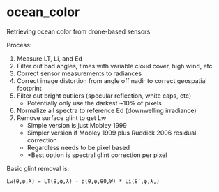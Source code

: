 # ocean_color
Retrieving ocean color from drone-based sensors

Process:

1. Measure LT, Li, and Ed
2. Filter out bad angles, times with variable cloud cover, high wind, etc
3. Correct sensor measurements to radiances
4. Correct image distortion from angle off nadir to correct geospatial footprint
5. Filter out bright outliers (specular reflection, white caps, etc)
    * Potentially only use the darkest ~10% of pixels
6. Normalize all spectra to reference Ed (downwelling irradiance)
7. Remove surface glint to get Lw
    * Simple version is just Mobley 1999
    * Simpler version if Mobley 1999 plus Ruddick 2006 residual correction
    * Regardless needs to be pixel based
    * *Best option is spectral glint correction per pixel

Basic glint removal is:

`Lw(θ,φ,λ) = LT(θ,φ,λ) - ρ(θ,φ,θ0,W) * Li(θ’,φ,λ,)`


